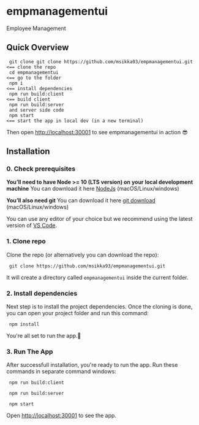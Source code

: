 # empmanagementui
Employee Management

## Quick Overview

```
 git clone git clone https://github.com/msikka93/empmanagementui.git                     <== clone the repo
 cd empmanagementui                                                                      <== go to the folder
 npm i                                                                                   <== install dependencies
 npm run build:client                                                                    <== build client 
 npm run build:server
 and server side code 
 npm start                                                                               <== start the app in local dev (in a new terminal)
```
Then open [http://localhost:30001](http://localhost:30001) to see empmanagementui in action 😎

## Installation

### 0. Check prerequisites

**You’ll need to have Node >= 10 (LTS version) on your local development machine** You can download it here [NodeJs](https://nodejs.org/en/) (macOS/Linux/windows)

**You’ll also need git** You can download it here [git download](https://git-scm.com/downloads) (macOS/Linux/windows) 

You can use any editor of your choice but we recommend using the latest version of [VS Code](https://code.visualstudio.com).

### 1. Clone repo

Clone the repo (or alternatively you can download the repo):

```
 git clone https://github.com/msikka93/empmanagementui.git
```

It will create a directory called `empmanagementui` inside the current folder.<br>

### 2. Install dependencies

Next step is to install the project dependencies.
Once the cloning is done, you can open your project folder and run this command:

```
 npm install
```

You're all set to run the app.👏

### 3. Run The App
After successfull installation, you're ready to run the app. Run these commands in separate command windows:

```
 npm run build:client
```
```
 npm run build:server
```

```
 npm start
```

Open [http://localhost:30001](http://localhost:30001) to see the app.
